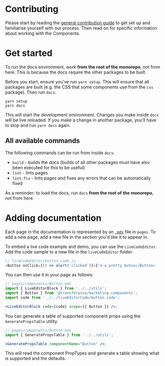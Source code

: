 # Contributing

Please start by reading the [general contribution guide](https://github.com/transferwise/marketing-components/blob/main/CONTRIBUTING.md) to get set up and familiarise yourself with our process. Then read on for specific information about working with the Components.

# Get started

To run the docs environment, work **from the root of the monorepo**, not from here. This is because the docs require the other packages to be built.

Before you start, ensure you've run `yarn setup`. This will ensure that all packages are built (e.g. the CSS that some components use from the `css` package). Then run `docs`:

```
yarn setup
yarn docs
```

This will start the development environment. Changes you make inside `docs` will be live reloaded. If you make a change in another package, you'll have to stop and run `yarn docs` again.

## All available commands

The following commands can be run from inside `docs`:

- `build` - builds the docs (builds of all other packages must have also been executed for this to be useful)
- `lint` - lints pages
- `lint:fix` - lints pages and fixes any errors that can be automatically fixed

As a reminder: to load the docs, run `docs` **from the root of the monorepo**, not from here.

# Adding documentation

Each page in the documentation is represented by an [`.mdx`](https://mdxjs.com) file in `pages`. To add a new page, add a new file in the section you'd like it to appear in.

To embed a live code example and demo, you can use the `LiveCodeEditor`. Add the code sample to a new file in the `liveCodeEditor` folder:

```js
// liveCodeEditor/button.code.js
<Button onClick={() => alert('clicked')}>I'm a pretty buton</Button>
```

You can then use it in your page as follows:

```jsx
// pages/components/Button.mdx
import { LiveEditorBlock } from '../../utils';
import { Button } from '@transferwise/marketing-components';
import code from '../../liveEditorCode/button.code';

<LiveEditorBlock code={code} scope={{ Button }} />;
```

You can generate a table of supported component props using the `GeneratePropsTable` utility.

```jsx
// pages/components/Button.mdx
import { GeneratePropsTable } from '../../utils';

<GeneratePropsTable componentName="Button" />;
```

This will read the component PropTypes and generate a table showing what is supported and the defaults.
